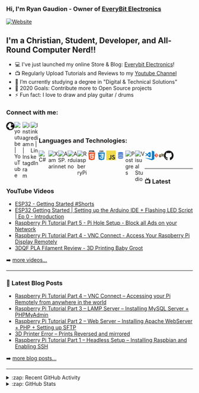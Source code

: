 ### Hi, I'm Ryan Gaudion - Owner of [EveryBit Electronics][website]

[![Website](https://img.shields.io/website?label=EverybitElectronics&style=for-the-badge&url=https%3A%2F%2Feverybitelectronics.co.uk)](https://everybitelectronics.co.uk)

## I'm a Christian, Student, Developer, and All-Round Computer Nerd!!

- 💻 I've just launched my online Store & Blog: [Everybit Electronics][website]!
- 📺 Regularly Upload Tutorials and Reviews to my [Youtube Channel][youtube]
- 🌱 I’m currently studying a degree in "Digital & Technical Solutions"
- 🥅 2020 Goals: Contribute more to Open Source projects
- ⚡ Fun fact: I love to draw and play guitar / drums


### Connect with me:

[<img align="left" alt="everybitelectronics.com" width="22px" src="https://raw.githubusercontent.com/iconic/open-iconic/master/svg/globe.svg" />][website]
[<img align="left" alt="youtube | YouTube" width="22px" src="https://cdn.jsdelivr.net/npm/simple-icons@v3/icons/youtube.svg" />][youtube]
[<img align="left" alt="instagram | Instagram" width="22px" src="https://cdn.jsdelivr.net/npm/simple-icons@v3/icons/instagram.svg" />][instagram]
[<img align="left" alt="linkedin | LinkedIn" width="22px" src="https://cdn.jsdelivr.net/npm/simple-icons@v3/icons/linkedin.svg" />][linkedin]

<br />

### Languages and Technologies:

[<img align="left" alt="C#" width="26px" src="https://e7.pngegg.com/pngimages/520/669/png-clipart-c-logo-c-programming-language-computer-icons-computer-programming-programming-miscellaneous-blue.png" />][esp32playlist]
[<img align="left" alt="Xamarin" width="26px" src="https://seeklogo.com/images/X/xamarin-logo-348B1EB629-seeklogo.com.png" />][esp32playlist]
[<img align="left" alt="ASP.net" width="26px" src="https://lh3.googleusercontent.com/proxy/f2oJmYAG7STHycsi7dLrRxQclgvCXL9aGT3D3PAiqsx-4UlRgxhLpxSgh2HjrDHWvNi9j1ann4SoKHVYuJLG-5FIRDckFl_6hcyv0gKjSQP6" />][esp32playlist]
[<img align="left" alt="Arduino" width="26px" src="https://brandslogos.com/wp-content/uploads/images/large/arduino-logo-1.png" />][esp32playlist]
[<img align="left" alt="RaspberryPi" width="26px" src="https://www.raspberrypi.org/wp-content/uploads/2011/10/Raspi-PGB001.png" />][raspberrypiplaylist]
[<img align="left" alt="HTML" width="26px" src="https://raw.githubusercontent.com/github/explore/80688e429a7d4ef2fca1e82350fe8e3517d3494d/topics/html/html.png" />][esp32playlist]
[<img align="left" alt="CSS" width="26px" src="https://raw.githubusercontent.com/github/explore/80688e429a7d4ef2fca1e82350fe8e3517d3494d/topics/css/css.png" />][esp32playlist]
[<img align="left" alt="JavaScript" width="26px" src="https://raw.githubusercontent.com/github/explore/80688e429a7d4ef2fca1e82350fe8e3517d3494d/topics/javascript/javascript.png" />][esp32playlist]
[<img align="left" alt="SQL" width="26px" src="https://raw.githubusercontent.com/github/explore/80688e429a7d4ef2fca1e82350fe8e3517d3494d/topics/sql/sql.png" />][esp32playlist]
[<img align="left" alt="Postgres" width="26px" src="https://upload.wikimedia.org/wikipedia/commons/thumb/2/29/Postgresql_elephant.svg/1200px-Postgresql_elephant.svg.png" />][esp32playlist]
[<img align="left" alt="Visual Studio" width="26px" src="https://1000logos.net/wp-content/uploads/2020/08/Visual-Studio-Logo.png" />][esp32playlist]
[<img align="left" alt="Visual Studio Code" width="26px" src="https://raw.githubusercontent.com/github/explore/80688e429a7d4ef2fca1e82350fe8e3517d3494d/topics/visual-studio-code/visual-studio-code.png" />][esp32playlist]
[<img align="left" alt="Git" width="26px" src="https://raw.githubusercontent.com/github/explore/80688e429a7d4ef2fca1e82350fe8e3517d3494d/topics/git/git.png" />][esp32playlist]
[<img align="left" alt="GitHub" width="26px" src="https://raw.githubusercontent.com/github/explore/78df643247d429f6cc873026c0622819ad797942/topics/github/github.png" />][esp32playlist]

<br />
<br />

---

### 📺 Latest YouTube Videos

<!-- YOUTUBE:START -->
- [ESP32 - Getting Started #Shorts](https://www.youtube.com/watch?v=Fd4UP3tbyZc)
- [ESP32 Getting Started | Setting up the Arduino IDE + Flashing LED Script | Ep 0 - Introduction](https://www.youtube.com/watch?v=Z4mN9u93sWA)
- [Raspberry Pi Tutorial Part 5 - Pi Hole Setup - Block all Ads on your Network](https://www.youtube.com/watch?v=24bzwtsEbCg)
- [Raspberry Pi Tutorial Part 4 - VNC Connect -  Access Your Raspberry Pi Display Remotely](https://www.youtube.com/watch?v=gCbGmAFqLoU)
- [3DQF PLA Filament Review - 3D Printing Baby Groot](https://www.youtube.com/watch?v=vhVBqg9NwPc)
<!-- YOUTUBE:END -->

➡️ [more videos...][youtube]

---

### 📕 Latest Blog Posts

<!-- BLOG-POST-LIST:START -->
- [Raspberry Pi Tutorial Part 4 – VNC Connect – Accessing your Pi Remotely from anywhere in the world](https://www.everybitelectronics.co.uk/blog/raspberry-pi-tutorial-part-4-vnc-connect/)
- [Raspberry Pi Tutorial Part 3 – LAMP Server – Installing MySQL Server + PHPMyAdmin](https://www.everybitelectronics.co.uk/blog/raspberry-pi-tutorial-part-3-lamp-server/)
- [Raspberry Pi Tutorial Part 2 – Web Server – Installing Apache WebServer + PHP + Setting up SFTP](https://www.everybitelectronics.co.uk/blog/raspberry-pi-tutorial-part-2-web-server/)
- [3D Printer Error – Prints Reversed and mirrored](https://www.everybitelectronics.co.uk/blog/3d-printer-error-prints-reversed/)
- [Raspberry Pi Tutorial Part 1 – Headless Setup – Installing Raspbian and Enabling SSH](https://www.everybitelectronics.co.uk/blog/raspberry-pi-part-1-headless-setup/)
<!-- BLOG-POST-LIST:END -->

➡️ [more blog posts...](http://everybitelectronics.co.uk/blog)

---

<details>
  <summary>:zap: Recent GitHub Activity</summary>
  
<!--START_SECTION:activity-->
<!--END_SECTION:activity-->

</details>

<details>
  <summary>:zap: GitHub Stats</summary>

  <img align="left" alt="Ryan's GitHub Stats" src="https://github-readme-stats.codestackr.vercel.app/api?username=RyanGaudion&show_icons=true&hide_border=true&theme=dark" />

</details>

[website]: https://www.everybitelectronics.co.uk/
[youtube]: https://www.youtube.com/channel/UCbxm4-qhyXWXYk4w5Tr1pkw
[instagram]: https://instagram.com/codeSTACKr
[linkedin]: https://uk.linkedin.com/in/ryan-gaudion-a2a95b175
[raspberrypiplaylist]: https://www.youtube.com/watch?v=anQgEc13wus&list=PLzMQZEg71OYarL_ZKhxnP6oui8tvODa4R
[esp32playlist]: https://www.youtube.com/watch?v=Z4mN9u93sWA&list=PLzMQZEg71OYY6BV9w1_Ti-kBOxE5J7syC
